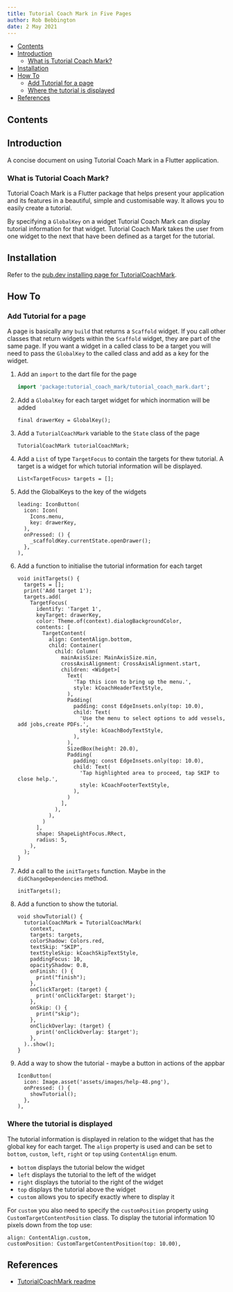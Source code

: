 ```yaml
---
title: Tutorial Coach Mark in Five Pages
author: Rob Bebbington
date: 2 May 2021
---
```

- [Contents](#contents)
- [Introduction](#introduction)
  - [What is Tutorial Coach Mark?](#what-is-tutorial-coach-mark)
- [Installation](#installation)
- [How To](#how-to)
  - [Add Tutorial for a page](#add-tutorial-for-a-page)
  - [Where the tutorial is displayed](#where-the-tutorial-is-displayed)
- [References](#references)
## Contents

## Introduction

A concise document on using Tutorial Coach Mark in a Flutter application.

### What is Tutorial Coach Mark?

Tutorial Coach Mark is a Flutter package that helps present your application and its features in a beautiful, simple and customisable way. It allows you to easily create a tutorial.

By specifying a `GlobalKey` on a widget Tutorial Coach Mark can display tutorial information for that widget. Tutorial Coach Mark takes the user from one widget to the next that have been defined as a target for the tutorial.

## Installation

Refer to the [pub.dev installing page for TutorialCoachMark](https://pub.dev/packages/tutorial_coach_mark/install).

## How To

### Add Tutorial for a page

A page is basically any `build` that returns a `Scaffold` widget. If you call other classes that return widgets within the `Scaffold` widget, they are part of the same page. If you want a widget in a called class to be a target you will need to pass the `GlobalKey` to the called class and add as a key for the widget.

1. Add an `import` to the dart file for the page

   ```Dart
   import 'package:tutorial_coach_mark/tutorial_coach_mark.dart';
   ```

2. Add a `GlobalKey` for each target widget for which inormation will be added

   ```Flutter
   final drawerKey = GlobalKey();
   ```

3. Add a `TutorialCoachMark` variable to the `State` class of the page

   ```Flutter
   TutorialCoachMark tutorialCoachMark;
   ```

4. Add a `List` of type `TargetFocus` to contain the targets for thew tutorial. A target is a widget for which tutorial information will be displayed.

   ```Flutter
   List<TargetFocus> targets = [];
   ```

5. Add the GlobalKeys to the key of the widgets

   ```Flutter
   leading: IconButton(
     icon: Icon(
       Icons.menu,
       key: drawerKey,
     ),
     onPressed: () {
       _scaffoldKey.currentState.openDrawer();
     },
   ),
   ```

6. Add a function to initialise the tutorial information for each target

   ```Flutter
   void initTargets() {
     targets = [];
     print('Add target 1');
     targets.add(
       TargetFocus(
         identify: 'Target 1',
         keyTarget: drawerKey,
         color: Theme.of(context).dialogBackgroundColor,
         contents: [
           TargetContent(
             align: ContentAlign.bottom,
             child: Container(
               child: Column(
                 mainAxisSize: MainAxisSize.min,
                 crossAxisAlignment: CrossAxisAlignment.start,
                 children: <Widget>[
                   Text(
                     'Tap this icon to bring up the menu.',
                     style: kCoachHeaderTextStyle,
                   ),
                   Padding(
                     padding: const EdgeInsets.only(top: 10.0),
                     child: Text(
                       'Use the menu to select options to add vessels, add jobs,create PDFs.',
                       style: kCoachBodyTextStyle,
                     ),
                   ),
                   SizedBox(height: 20.0),
                   Padding(
                     padding: const EdgeInsets.only(top: 10.0),
                     child: Text(
                       'Tap highlighted area to proceed, tap SKIP to close help.',
                       style: kCoachFooterTextStyle,
                     ),
                   )
                 ],
               ),
             ),
           )
         ],
         shape: ShapeLightFocus.RRect,
         radius: 5,
       ),
     );
   }
   ```

7. Add a call to the `initTargets` function. Maybe in the `didChangeDependencies` method.

   ```Flutter
   initTargets();
   ```

8. Add a function to show the tutorial.

   ```Flutter
   void showTutorial() {
     tutorialCoachMark = TutorialCoachMark(
       context,
       targets: targets,
       colorShadow: Colors.red,
       textSkip: "SKIP",
       textStyleSkip: kCoachSkipTextStyle,
       paddingFocus: 10,
       opacityShadow: 0.8,
       onFinish: () {
         print("finish");
       },
       onClickTarget: (target) {
         print('onClickTarget: $target');
       },
       onSkip: () {
         print("skip");
       },
       onClickOverlay: (target) {
         print('onClickOverlay: $target');
       },
     )..show();
   }
   ```

9. Add a way to show the tutorial - maybe a button in actions of the appbar

   ```Flutter
   IconButton(
     icon: Image.asset('assets/images/help-48.png'),
     onPressed: () {
       showTutorial();
     },
   ),
   ```

### Where the tutorial is displayed

The tutorial information is displayed in relation to the widget that has the global key for each target. The `align` property is used and can be set to `bottom`, `custom`, `left`, `right` or `top` using `ContentAlign` enum.

* `bottom` displays the tutorial below the widget
* `left` displays the tutorial to the left of the widget
* `right` displays the tutorial to the right of the widget
* `top` displays the tutorial above the widget
* `custom` allows you to specify exactly where to display it

For `custom` you also need to specify the `customPosition` property using `CustomTargetContentPosition` class. To display the tutorial information 10 pixels down from the top use:

   ```Flutter
   align: ContentAlign.custom,
   customPosition: CustomTargetContentPosition(top: 10.00),
   ```

## References

* [TutorialCoachMark readme](https://pub.dev/packages/tutorial_coach_mark)
